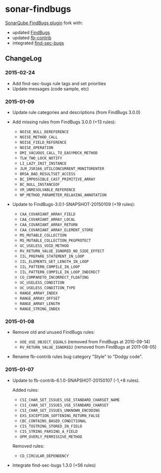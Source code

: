 # sonar-findbugs
[SonarQube FindBugs plugin](https://github.com/SonarSource/sonar-findbugs) fork with:  
- updated [FindBugs](http://findbugs.sourceforge.net/)  
- updated [fb-contrib](https://github.com/mebigfatguy/fb-contrib)  
- integrated [find-sec-bugs](https://github.com/h3xstream/find-sec-bugs)  

## ChangeLog

### 2015-02-24  
- Add find-sec-bugs rule tags and set priorities
- Update messages (code sample, etc) 

### 2015-01-09  
- Update rule categories and descriptions (from FindBugs 3.0.0)  
- Add missing rules from FindBugs 3.0.0 (+13 rules):
    - `NOISE_NULL_DEREFERENCE`  
    - `NOISE_METHOD_CALL`  
    - `NOISE_FIELD_REFERENCE`  
    - `NOISE_OPERATION`  
    - `DMI_VACUOUS_CALL_TO_EASYMOCK_METHOD`  
    - `TLW_TWO_LOCK_NOTIFY`  
    - `LI_LAZY_INIT_INSTANCE`  
    - `JLM_JSR166_UTILCONCURRENT_MONITORENTER`  
    - `BRSA_BAD_RESULTSET_ACCESS`  
    - `BC_IMPOSSIBLE_CAST_PRIMITIVE_ARRAY`  
    - `BC_NULL_INSTANCEOF`  
    - `VR_UNRESOLVABLE_REFERENCE`  
    - `NP_METHOD_PARAMETER_RELAXING_ANNOTATION`  

- Update to FindBugs-3.0.1-SNAPSHOT-20150109 (+19 rules):  
    - `CAA_COVARIANT_ARRAY_FIELD`  
    - `CAA_COVARIANT_ARRAY_LOCAL`  
    - `CAA_COVARIANT_ARRAY_RETURN`  
    - `CAA_COVARIANT_ARRAY_ELEMENT_STORE`  
    - `MS_MUTABLE_COLLECTION`  
    - `MS_MUTABLE_COLLECTION_PKGPROTECT`  
    - `UC_USELESS_VOID_METHOD`  
    - `RV_RETURN_VALUE_IGNORED_NO_SIDE_EFFECT`  
    - `IIL_PREPARE_STATEMENT_IN_LOOP`  
    - `IIL_ELEMENTS_GET_LENGTH_IN_LOOP`  
    - `IIL_PATTERN_COMPILE_IN_LOOP`  
    - `IIL_PATTERN_COMPILE_IN_LOOP_INDIRECT`  
    - `CO_COMPARETO_INCORRECT_FLOATING`  
    - `UC_USELESS_CONDITION`  
    - `UC_USELESS_CONDITION_TYPE`  
    - `RANGE_ARRAY_INDEX`  
    - `RANGE_ARRAY_OFFSET`  
    - `RANGE_ARRAY_LENGTH`  
    - `RANGE_STRING_INDEX`  

### 2015-01-08  
- Remove old and unused FindBugs rules:
    - `UOE_USE_OBJECT_EQUALS` (removed from FindBugs at 2010-09-14)  
    - `RV_RETURN_VALUE_IGNORED2` (removed from FindBugs at 2011-08-05)  

- Rename fb-contrib rules bug category "Style" to "Dodgy code".  

### 2015-01-07  
- Update to fb-contrib-6.1.0-SNAPSHOT-20150107 (-1,+8 rules).  

    Added rules:
    - `CSI_CHAR_SET_ISSUES_USE_STANDARD_CHARSET_NAME`  
    - `CSI_CHAR_SET_ISSUES_USE_STANDARD_CHARSET`  
    - `CSI_CHAR_SET_ISSUES_UNKNOWN_ENCODING`  
    - `EXS_EXCEPTION_SOFTENING_RETURN_FALSE`  
    - `CBC_CONTAINS_BASED_CONDITIONAL`  
    - `CIS_TOSTRING_STORED_IN_FIELD`  
    - `CIS_STRING_PARSING_A_FIELD`  
    - `OPM_OVERLY_PERMISSIVE_METHOD`  
    
    Removed rules:
    - `CD_CIRCULAR_DEPENDENCY`  

- Integrate find-sec-bugs 1.3.0 (+56 rules)  

